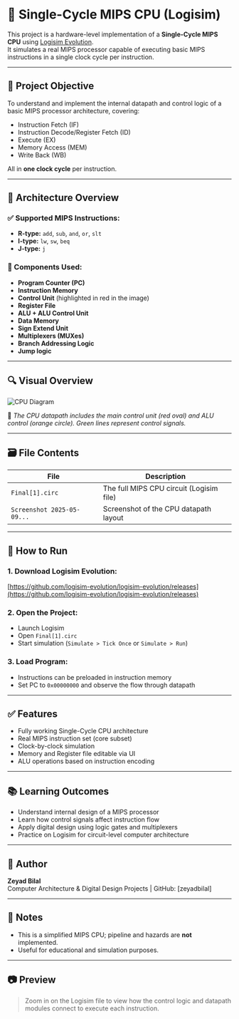 # 🧠 Single-Cycle MIPS CPU (Logisim)

This project is a hardware-level implementation of a **Single-Cycle MIPS CPU** using [Logisim Evolution](https://github.com/logisim-evolution/logisim-evolution).  
It simulates a real MIPS processor capable of executing basic MIPS instructions in a single clock cycle per instruction.

---

## 🎯 Project Objective

To understand and implement the internal datapath and control logic of a basic MIPS processor architecture, covering:

- Instruction Fetch (IF)
- Instruction Decode/Register Fetch (ID)
- Execute (EX)
- Memory Access (MEM)
- Write Back (WB)

All in **one clock cycle** per instruction.

---

## 🧱 Architecture Overview

### ✅ Supported MIPS Instructions:

- **R-type:** `add`, `sub`, `and`, `or`, `slt`
- **I-type:** `lw`, `sw`, `beq`
- **J-type:** `j`

### 🧩 Components Used:

- **Program Counter (PC)**
- **Instruction Memory**
- **Control Unit** (highlighted in red in the image)
- **Register File**
- **ALU + ALU Control Unit**
- **Data Memory**
- **Sign Extend Unit**
- **Multiplexers (MUXes)**
- **Branch Addressing Logic**
- **Jump logic**

---

## 🔍 Visual Overview

![CPU Diagram](Screenshot%202025-05-09%20162757.png)

🔺 *The CPU datapath includes the main control unit (red oval) and ALU control (orange circle). Green lines represent control signals.*

---

## 🗃️ File Contents

| File                        | Description                            |
|-----------------------------|----------------------------------------|
| `Final[1].circ`            | The full MIPS CPU circuit (Logisim file) |
| `Screenshot 2025-05-09...` | Screenshot of the CPU datapath layout  |

---

## 🚀 How to Run

### 1. Download Logisim Evolution:
[https://github.com/logisim-evolution/logisim-evolution/releases](https://github.com/logisim-evolution/logisim-evolution/releases)

### 2. Open the Project:
- Launch Logisim
- Open `Final[1].circ`
- Start simulation (`Simulate > Tick Once` or `Simulate > Run`)

### 3. Load Program:
- Instructions can be preloaded in instruction memory
- Set PC to `0x00000000` and observe the flow through datapath

---

## ✅ Features

- Fully working Single-Cycle CPU architecture
- Real MIPS instruction set (core subset)
- Clock-by-clock simulation
- Memory and Register file editable via UI
- ALU operations based on instruction encoding

---

## 📚 Learning Outcomes

- Understand internal design of a MIPS processor
- Learn how control signals affect instruction flow
- Apply digital design using logic gates and multiplexers
- Practice on Logisim for circuit-level computer architecture

---

## 👤 Author

**Zeyad Bilal**  
Computer Architecture & Digital Design Projects | GitHub: [zeyadbilal]

---

## 📝 Notes

- This is a simplified MIPS CPU; pipeline and hazards are **not** implemented.
- Useful for educational and simulation purposes.

---

## 📷 Preview

> Zoom in on the Logisim file to view how the control logic and datapath modules connect to execute each instruction.
